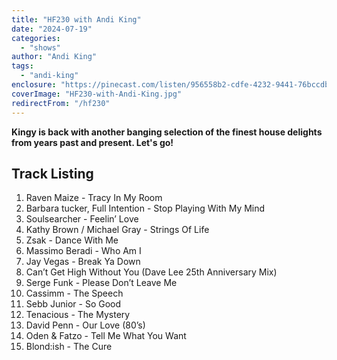 ```yaml
---
title: "HF230 with Andi King"
date: "2024-07-19"
categories:
  - "shows"
author: "Andi King"
tags:
  - "andi-king"
enclosure: "https://pinecast.com/listen/956558b2-cdfe-4232-9441-76bccdba51bb.mp3 134527685 audio/mpeg "
coverImage: "HF230-with-Andi-King.jpg"
redirectFrom: "/hf230"
---
```


**Kingy is back with another banging selection of the finest house delights from years past and present. Let's go!**

## Track Listing

1. Raven Maize - Tracy In My Room
2. Barbara tucker, Full Intention - Stop Playing With My Mind
3. Soulsearcher - Feelin’ Love
4. Kathy Brown / Michael Gray - Strings Of Life 
5. Zsak - Dance With Me
6. Massimo Beradi - Who Am I
7. Jay Vegas - Break Ya Down
8. Can’t Get High Without You (Dave Lee 25th Anniversary Mix)
9. Serge Funk - Please Don’t Leave Me 
10. Cassimm - The Speech 
11. Sebb Junior - So Good
12. Tenacious - The Mystery 
13. David Penn - Our Love (80’s)
14. Oden &amp; Fatzo - Tell Me What You Want
15. Blond:ish - The Cure 